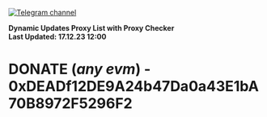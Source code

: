 [![Telegram channel](https://img.shields.io/endpoint?url=https://runkit.io/damiankrawczyk/telegram-badge/branches/master?url=https://t.me/n4z4v0d)](https://t.me/n4z4v0d) 

**Dynamic Updates Proxy List with Proxy Checker**  
**Last Updated: 17.12.23 12:00**

# DONATE (_any evm_) - 0xDEADf12DE9A24b47Da0a43E1bA70B8972F5296F2
